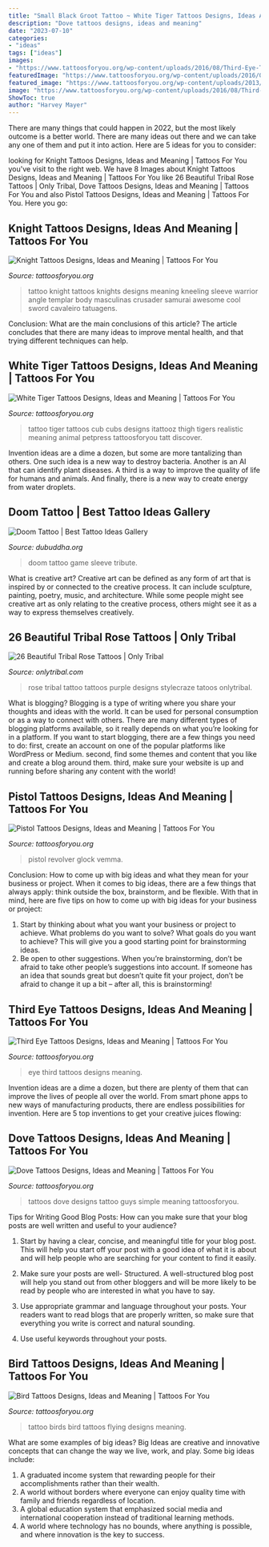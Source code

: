 ```yaml
---
title: "Small Black Groot Tattoo ~ White Tiger Tattoos Designs, Ideas And Meaning"
description: "Dove tattoos designs, ideas and meaning"
date: "2023-07-10"
categories:
- "ideas"
tags: ["ideas"]
images:
- "https://www.tattoosforyou.org/wp-content/uploads/2016/08/Third-Eye-Tattoos-for-Men.jpg"
featuredImage: "https://www.tattoosforyou.org/wp-content/uploads/2016/03/Pistol-Tattoos-576x1024.jpg"
featured_image: "https://www.tattoosforyou.org/wp-content/uploads/2013/09/Small-Dove-Tattoos.jpg"
image: "https://www.tattoosforyou.org/wp-content/uploads/2016/08/Third-Eye-Tattoos-for-Men.jpg"
ShowToc: true
author: "Harvey Mayer"
---
```



There are many things that could happen in 2022, but the most likely outcome is a better world. There are many ideas out there and we can take any one of them and put it into action. Here are 5 ideas for you to consider: 

	

		
looking for Knight Tattoos Designs, Ideas and Meaning | Tattoos For You you've visit to the right web. We have 8 Images about Knight Tattoos Designs, Ideas and Meaning | Tattoos For You like 26 Beautiful Tribal Rose Tattoos | Only Tribal, Dove Tattoos Designs, Ideas and Meaning | Tattoos For You and also Pistol Tattoos Designs, Ideas and Meaning | Tattoos For You. Here you go:
		
    
## Knight Tattoos Designs, Ideas And Meaning | Tattoos For You

<img loading=lazy src="https://www.tattoosforyou.org/wp-content/uploads/2016/03/Knights-Tattoo.jpg" onerror="this.onerror=null;this.src='https://tse4.mm.bing.net/th?id=OIP.qUV9rLZvUVtps-beo8QVowHaK8&amp;pid=15.1';" alt="Knight Tattoos Designs, Ideas and Meaning | Tattoos For You">

_Source: tattoosforyou.org_

>tattoo knight tattoos knights designs meaning kneeling sleeve warrior angle templar body masculinas crusader samurai awesome cool sword cavaleiro tatuagens. 

	

Conclusion: What are the main conclusions of this article?
The article concludes that there are many ideas to improve mental health, and that trying different techniques can help.

    
## White Tiger Tattoos Designs, Ideas And Meaning | Tattoos For You

<img loading=lazy src="https://www.tattoosforyou.org/wp-content/uploads/2016/03/White-Tiger-Tattoos-for-Girls.jpg" onerror="this.onerror=null;this.src='https://tse1.mm.bing.net/th?id=OIP.ZDZUFDW6akgsjM4Ovb2AzgHaLE&amp;pid=15.1';" alt="White Tiger Tattoos Designs, Ideas and Meaning | Tattoos For You">

_Source: tattoosforyou.org_

>tattoo tiger tattoos cub cubs designs itattooz thigh tigers realistic meaning animal petpress tattoosforyou tatt discover. 

	

Invention ideas are a dime a dozen, but some are more tantalizing than others. One such idea is a new way to destroy bacteria. Another is an AI that can identify plant diseases. A third is a way to improve the quality of life for humans and animals. And finally, there is a new way to create energy from water droplets.

    
## Doom Tattoo | Best Tattoo Ideas Gallery

<img loading=lazy src="http://www.dubuddha.org/wp-content/uploads/2016/04/Doom-Tattoo-510x510.jpg" onerror="this.onerror=null;this.src='https://tse3.mm.bing.net/th?id=OIP.kGBaeJVlThLpGiUxKJTRegHaHa&amp;pid=15.1';" alt="Doom Tattoo | Best Tattoo Ideas Gallery">

_Source: dubuddha.org_

>doom tattoo game sleeve tribute. 

	

What is creative art?
Creative art can be defined as any form of art that is inspired by or connected to the creative process. It can include sculpture, painting, poetry, music, and architecture. While some people might see creative art as only relating to the creative process, others might see it as a way to express themselves creatively.

    
## 26 Beautiful Tribal Rose Tattoos | Only Tribal

<img loading=lazy src="https://www.onlytribal.com/wp-content/uploads/2015/12/Tattoo-Tribal-Rose.jpg" onerror="this.onerror=null;this.src='https://tse2.mm.bing.net/th?id=OIP.0dnbkKt4snGVpVQ5SCkXXwHaKX&amp;pid=15.1';" alt="26 Beautiful Tribal Rose Tattoos | Only Tribal">

_Source: onlytribal.com_

>rose tribal tattoo tattoos purple designs stylecraze tatoos onlytribal. 

	

What is blogging?
Blogging is a type of writing where you share your thoughts and ideas with the world. It can be used for personal consumption or as a way to connect with others. There are many different types of blogging platforms available, so it really depends on what you’re looking for in a platform. If you want to start blogging, there are a few things you need to do: first, create an account on one of the popular platforms like WordPress or Medium. second, find some themes and content that you like and create a blog around them. third, make sure your website is up and running before sharing any content with the world!

    
## Pistol Tattoos Designs, Ideas And Meaning | Tattoos For You

<img loading=lazy src="https://www.tattoosforyou.org/wp-content/uploads/2016/03/Pistol-Tattoos-576x1024.jpg" onerror="this.onerror=null;this.src='https://tse4.mm.bing.net/th?id=OIP.WWgmI3GfI24vYzCg6Q0XRAHaNK&amp;pid=15.1';" alt="Pistol Tattoos Designs, Ideas and Meaning | Tattoos For You">

_Source: tattoosforyou.org_

>pistol revolver glock vemma. 

	

Conclusion: How to come up with big ideas and what they mean for your business or project.
When it comes to big ideas, there are a few things that always apply: think outside the box, brainstorm, and be flexible. With that in mind, here are five tips on how to come up with big ideas for your business or project: 
1. Start by thinking about what you want your business or project to achieve. What problems do you want to solve? What goals do you want to achieve? This will give you a good starting point for brainstorming ideas. 
2. Be open to other suggestions. When you’re brainstorming, don’t be afraid to take other people’s suggestions into account. If someone has an idea that sounds great but doesn’t quite fit your project, don’t be afraid to change it up a bit – after all, this is brainstorming! 

    
## Third Eye Tattoos Designs, Ideas And Meaning | Tattoos For You

<img loading=lazy src="https://www.tattoosforyou.org/wp-content/uploads/2016/08/Third-Eye-Tattoos-for-Men.jpg" onerror="this.onerror=null;this.src='https://tse1.mm.bing.net/th?id=OIP.z1n8DqxwDqNgEJeWdqI_4gHaJ4&amp;pid=15.1';" alt="Third Eye Tattoos Designs, Ideas and Meaning | Tattoos For You">

_Source: tattoosforyou.org_

>eye third tattoos designs meaning. 

	

Invention ideas are a dime a dozen, but there are plenty of them that can improve the lives of people all over the world. From smart phone apps to new ways of manufacturing products, there are endless possibilities for invention. Here are 5 top inventions to get your creative juices flowing: 

    
## Dove Tattoos Designs, Ideas And Meaning | Tattoos For You

<img loading=lazy src="https://www.tattoosforyou.org/wp-content/uploads/2013/09/Small-Dove-Tattoos.jpg" onerror="this.onerror=null;this.src='https://tse1.mm.bing.net/th?id=OIP.faXQleQJomQl-guFEmQv5QHaJ4&amp;pid=15.1';" alt="Dove Tattoos Designs, Ideas and Meaning | Tattoos For You">

_Source: tattoosforyou.org_

>tattoos dove designs tattoo guys simple meaning tattoosforyou. 

	

Tips for Writing Good Blog Posts: How can you make sure that your blog posts are well written and useful to your audience?
1. Start by having a clear, concise, and meaningful title for your blog post. This will help you start off your post with a good idea of what it is about and will help people who are searching for your content to find it easily.
2. Make sure your posts are well- Structured. A well-structured blog post will help you stand out from other bloggers and will be more likely to be read by people who are interested in what you have to say.

3. Use appropriate grammar and language throughout your posts. Your readers want to read blogs that are properly written, so make sure that everything you write is correct and natural sounding.

4. Use useful keywords throughout your posts.

    
## Bird Tattoos Designs, Ideas And Meaning | Tattoos For You

<img loading=lazy src="http://www.tattoosforyou.org/wp-content/uploads/2013/09/Tattoo-Birds-768x1024.jpg" onerror="this.onerror=null;this.src='https://tse2.mm.bing.net/th?id=OIP.qVT1Y5a6cqXpR4jzxRECnAHaJ4&amp;pid=15.1';" alt="Bird Tattoos Designs, Ideas and Meaning | Tattoos For You">

_Source: tattoosforyou.org_

>tattoo birds bird tattoos flying designs meaning. 

	

What are some examples of big ideas?
Big Ideas are creative and innovative concepts that can change the way we live, work, and play. Some big ideas include: 
1. A graduated income system that rewarding people for their accomplishments rather than their wealth.
2. A world without borders where everyone can enjoy quality time with family and friends regardless of location.
3. A global education system that emphasized social media and international cooperation instead of traditional learning methods.
4. A world where technology has no bounds, where anything is possible, and where innovation is the key to success.

